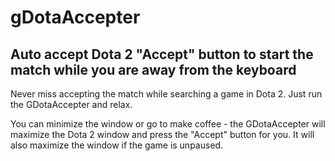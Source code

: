 # gDotaAccepter
## Auto accept Dota 2 "Accept" button to start the match while you are away from the keyboard

Never miss accepting the match while searching a game in Dota 2.
Just run the GDotaAccepter and relax.

You can minimize the window or go to make coffee - the GDotaAccepter will maximize the Dota 2 window and press the "Accept" button for you. It will also maximize the window if the game is unpaused.

